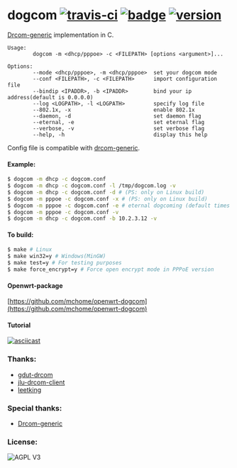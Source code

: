 # dogcom [![travis-ci](https://travis-ci.org/mchome/dogcom.svg "Build status")](https://travis-ci.org/mchome/dogcom) [![badge](https://img.shields.io/badge/%20built%20with-%20%E2%9D%A4-ff69b4.svg "build with love")](https://github.com/mchome/dogcom) [![version](https://img.shields.io/badge/stable%20-%20v1.6.1-4dc71f.svg "stable version")](https://github.com/mchome/dogcom/tree/v1.6.1)

[Drcom-generic](https://github.com/drcoms/drcom-generic) implementation in C.

```
Usage:
        dogcom -m <dhcp/pppoe> -c <FILEPATH> [options <argument>]...

Options:
        --mode <dhcp/pppoe>, -m <dhcp/pppoe>  set your dogcom mode
        --conf <FILEPATH>, -c <FILEPATH>      import configuration file
        --bindip <IPADDR>, -b <IPADDR>        bind your ip address(default is 0.0.0.0)
        --log <LOGPATH>, -l <LOGPATH>         specify log file
        --802.1x, -x                          enable 802.1x
        --daemon, -d                          set daemon flag
        --eternal, -e                         set eternal flag
        --verbose, -v                         set verbose flag
        --help, -h                            display this help
```

Config file is compatible with [drcom-generic](https://github.com/drcoms/drcom-generic).

#### Example:

```bash
$ dogcom -m dhcp -c dogcom.conf
$ dogcom -m dhcp -c dogcom.conf -l /tmp/dogcom.log -v
$ dogcom -m dhcp -c dogcom.conf -d # (PS: only on Linux build)
$ dogcom -m pppoe -c dogcom.conf -x # (PS: only on Linux build)
$ dogcom -m pppoe -c dogcom.conf -e # eternal dogcoming (default times is 5)
$ dogcom -m pppoe -c dogcom.conf -v
$ dogcom -m dhcp -c dogcom.conf -b 10.2.3.12 -v
```

#### To build:

```bash
$ make # Linux
$ make win32=y # Windows(MinGW)
$ make test=y # For testing purposes
$ make force_encrypt=y # Force open encrypt mode in PPPoE version
```

#### Openwrt-package
[https://github.com/mchome/openwrt-dogcom](https://github.com/mchome/openwrt-dogcom)

#### Tutorial
[![asciicast](https://asciinema.org/a/9j7cj1s61jiczx2s0206tosjr.png)](https://asciinema.org/a/9j7cj1s61jiczx2s0206tosjr)

### Thanks:
- [gdut-drcom](https://github.com/chenhaowen01/gdut-drcom 'chenhaowen01')
- [jlu-drcom-client](https://github.com/drcoms/jlu-drcom-client/tree/master/C-version 'feix')
- [leetking](https://github.com/leetking 'leetking')

### Special thanks:
- [Drcom-generic](https://github.com/drcoms/drcom-generic 'ly0')

### License:
![AGPL V3](https://cloud.githubusercontent.com/assets/7392658/20011165/a0caabdc-a2e5-11e6-974c-8d4961c7d6d3.png)
